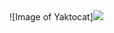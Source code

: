
<html>
  <head>
  </head>
  <body>
 ![Image of Yaktocat]<img src=https://octodex.github.com/images/yaktocat.png" alt=" ">
  </body>
  </html>
